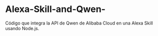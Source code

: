 # Alexa-Skill-and-Qwen-
Código que integra la API de Qwen de Alibaba Cloud en una Alexa Skill usando Node.js.
